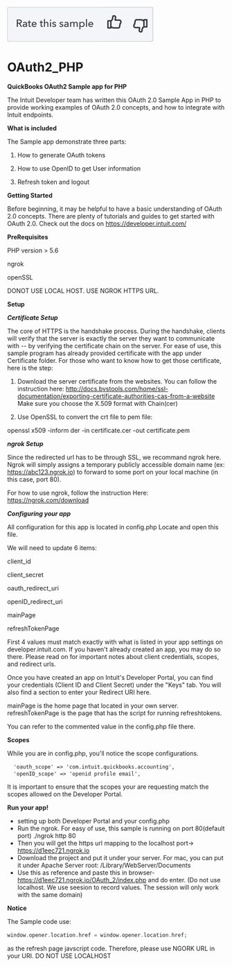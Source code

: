[![Rate your Sample](views/Ratesample.png)][ss1][![Yes](views/Thumbup.png)][ss2][![No](views/Thumbdown.png)][ss3]

# OAuth2_PHP



**QuickBooks OAuth2 Sample app for PHP**

The Intuit Developer team has written this OAuth 2.0 Sample App in PHP to provide working examples of OAuth 2.0 concepts, and how to integrate with Intuit endpoints.

**What is included**

The Sample app demonstrate three parts:

1) How to generate OAuth tokens 

2) How to use OpenID to get User information 

3) Refresh token and logout

**Getting Started**

Before beginning, it may be helpful to have a basic understanding of OAuth 2.0 concepts. There are plenty of tutorials and guides to get started with OAuth 2.0. Check out the docs on https://developer.intuit.com/

**PreRequisites**

PHP version > 5.6

ngrok

openSSL

DONOT USE LOCAL HOST. USE NGROK HTTPS URL.

**Setup**

***Certificate Setup***

The core of HTTPS is the handshake process. During the handshake, clients will verify that the server is exactly the server they want to communicate with -- by verifying the certificate chain on the server. For ease of use, this sample program has already provided certificate with the app under Certificate folder. For those who want to know how to get those certificate, here is the step:

1) Download the server certificate from the websites. You can follow the instruction here: <http://docs.bvstools.com/home/ssl-documentation/exporting-certificate-authorities-cas-from-a-website> Make sure you choose the X.509 format with Chain(cer)

2) Use OpenSSL to convert the crt file to pem file: 

openssl x509 -inform der -in certificate.cer -out certificate.pem


***ngrok Setup***

Since the redirected url has to be through SSL, we recommand ngrok here. Ngrok will simply assigns a temporary publicly accessible domain name (ex: https://abc123.ngrok.io) to forward to some port on your local machine (in this case, port 80).

For how to use ngrok, follow the instruction Here: <https://ngrok.com/download>


***Configuring your app***

All configuration for this app is located in config.php Locate and open this file.

We will need to update 6 items:

client_id

client_secret

oauth_redirect_uri

openID_redirect_uri

mainPage

refreshTokenPage


First 4 values must match exactly with what is listed in your app settings on developer.intuit.com. If you haven't already created an app, you may do so there. Please read on for important notes about client credentials, scopes, and redirect urls.

Once you have created an app on Intuit's Developer Portal, you can find your credentials (Client ID and Client Secret) under the "Keys" tab. You will also find a section to enter your Redirect URI here.

mainPage is the home page that located in your own server.
refreshTokenPage is the page that has the script for running refreshtokens.

You can refer to the commented value in the config.php file there. 

**Scopes**

While you are in config.php, you'll notice the scope configurations.

      'oauth_scope' => 'com.intuit.quickbooks.accounting',
      'openID_scope' => 'openid profile email',

It is important to ensure that the scopes your are requesting match the scopes allowed on the Developer Portal. 

**Run your app!**

* setting up both Developer Portal and your config.php
* Run the ngrok. For easy of use, this sample is running on port 80(default port)
    ./ngrok http 80 
* Then you will get the https url mapping to the localhost port-> https://d1eec721.ngrok.io
* Download the project and put it under your server. For mac, you can put it under Apache Server root: /Library/WebServer/Documents
* Use this as reference and paste this in browser-
    https://d1eec721.ngrok.io/OAuth_2/index.php and do enter.
  (Do not use localhost. We use seesion to record values. The session will only work with the same domain)

**Notice**

The Sample code use:
~~~php
window.opener.location.href = window.opener.location.href;
~~~

as the refresh page javscript code. Therefore, please use NGORK URL in your URI. DO NOT USE LOCALHOST

[ss1]: #
[ss2]: https://customersurveys.intuit.com/jfe/form/SV_9LWgJBcyy3NAwHc?check=Yes&checkpoint=OAuth2_PHP&pageUrl=github
[ss3]: https://customersurveys.intuit.com/jfe/form/SV_9LWgJBcyy3NAwHc?check=No&checkpoint=OAuth2_PHP&pageUrl=github

